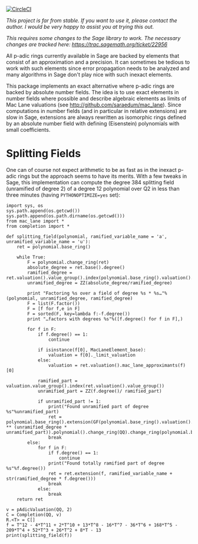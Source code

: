 [![CircleCI](https://circleci.com/gh/saraedum/completion/tree/master.svg?style=svg)](https://circleci.com/gh/saraedum/completion/tree/master)

*This project is far from stable. If you want to use it, please contact the author. I would be very happy to assist you at trying this out.*

*This requires some changes to the Sage library to work. The necessary changes are tracked here: https://trac.sagemath.org/ticket/22956*

All p-adic rings currently available in Sage are backed by elements that consist of an approximation and a precision. It can sometimes be tedious to work with such elements since error propagation needs to be analyzed and many algorithms in Sage don't play nice with such inexact elements.

This package implements an exact alternative where p-adic rings are backed by absolute number fields. The idea is to use exact elements in number fields where possible and describe algebraic elements as limits of Mac Lane valuations (see http://github.com/saraedum/mac_lane). Since computations in number fields (and in particular in relative extensions) are slow in Sage, extensions are always rewritten as isomorphic rings defined by an absolute number field with defining (Eisenstein) polynomials with small coefficients.

Splitting Fields
================

One can of course not expect arithmetic to be as fast as in the inexact p-adic rings but the approach seems to have its merits. With a few tweaks in Sage, this implementation can compute the degree 384 splitting field (unramified of degree 2) of a degree 12 polynomial over Q2 in less than three minutes (having `PYTHONOPTIMIZE=yes` set):

```
import sys, os
sys.path.append(os.getcwd())
sys.path.append(os.path.dirname(os.getcwd()))
from mac_lane import *
from completion import *

def splitting_field(polynomial, ramified_variable_name = 'a', unramified_variable_name = 'u'):
    ret = polynomial.base_ring()

    while True:
        F = polynomial.change_ring(ret)
        absolute_degree = ret.base().degree()
        ramified_degree = ret.valuation().value_group().index(polynomial.base_ring().valuation().value_group())
        unramified_degree = ZZ(absolute_degree/ramified_degree)

        print "Factoring %s over a field of degree %s * %s…"%(polynomial, unramified_degree, ramified_degree)
        F = list(F.factor())
        F = [f for f,e in F]
        F = sorted(F, key=lambda f:-f.degree())
        print "…factors with degrees %s"%([f.degree() for f in F],)

        for f in F:
            if f.degree() == 1:
                continue

            if isinstance(f[0], MacLaneElement_base):
                valuation = f[0]._limit_valuation
            else:
                valuation = ret.valuation().mac_lane_approximants(f)[0]

            ramified_part = valuation.value_group().index(ret.valuation().value_group())
            unramified_part = ZZ(f.degree()/ ramified_part)

            if unramified_part != 1:
                print("Found unramified part of degree %s"%unramified_part)
                ret = polynomial.base_ring().extension(GF(polynomial.base_ring().valuation().residue_field().characteristic() ** (unramified_degree * unramified_part)).polynomial().change_ring(QQ).change_ring(polynomial.base_ring()))
                break
        else:
            for f in F:
                if f.degree() == 1:
                    continue
                print("Found totally ramified part of degree %s"%f.degree())
                ret = ret.extension(f, ramified_variable_name + str(ramified_degree * f.degree()))
                break
            else:
                break
    return ret

v = pAdicValuation(QQ, 2)
C = Completion(QQ, v)
R.<T> = C[]
f = T^12 - 4*T^11 + 2*T^10 + 13*T^8 - 16*T^7 - 36*T^6 + 168*T^5 - 209*T^4 + 52*T^3 + 26*T^2 + 8*T - 13
print(splitting_field(f))
```
